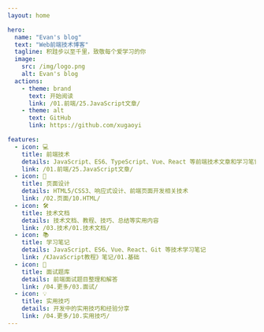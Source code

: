 ```yaml
---
layout: home

hero:
  name: "Evan's blog"
  text: "Web前端技术博客"
  tagline: 积跬步以至千里，致敬每个爱学习的你
  image:
    src: /img/logo.png
    alt: Evan's blog
  actions:
    - theme: brand
      text: 开始阅读
      link: /01.前端/25.JavaScript文章/
    - theme: alt
      text: GitHub
      link: https://github.com/xugaoyi

features:
  - icon: 💻
    title: 前端技术
    details: JavaScript、ES6、TypeScript、Vue、React 等前端技术文章和学习笔记
    link: /01.前端/25.JavaScript文章/
  - icon: 🎨
    title: 页面设计
    details: HTML5/CSS3、响应式设计、前端页面开发相关技术
    link: /02.页面/10.HTML/
  - icon: 🛠️
    title: 技术文档
    details: 技术文档、教程、技巧、总结等实用内容
    link: /03.技术/01.技术文档/
  - icon: 📚
    title: 学习笔记
    details: JavaScript、ES6、Vue、React、Git 等技术学习笔记
    link: /《JavaScript教程》笔记/01.基础
  - icon: 🎯
    title: 面试题库
    details: 前端面试题目整理和解答
    link: /04.更多/03.面试/
  - icon: 💡
    title: 实用技巧
    details: 开发中的实用技巧和经验分享
    link: /04.更多/10.实用技巧/
---
```


<!-- 自定义内容 -->
<style>
.VPHome {
  padding-bottom: 48px;
}
</style>
